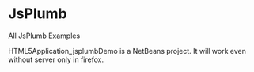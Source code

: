 # JsPlumb
All JsPlumb Examples

HTML5Application_jsplumbDemo is a NetBeans project. It will work even without server only in firefox.
